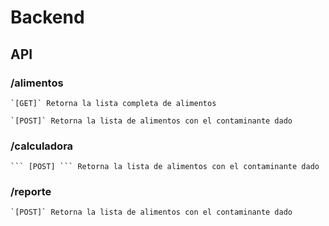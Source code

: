 # Backend

## API
  ### /alimentos
    `[GET]` Retorna la lista completa de alimentos 

    `[POST]` Retorna la lista de alimentos con el contaminante dado

  ### /calculadora
    
    ``` [POST] ``` Retorna la lista de alimentos con el contaminante dado
    

  ### /reporte
    `[POST]` Retorna la lista de alimentos con el contaminante dado


